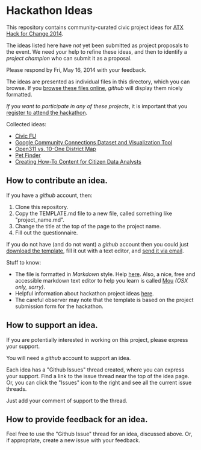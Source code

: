 # Hackathon Ideas

This repository contains community-curated civic project ideas for [ATX Hack for Change 2014](http://atxhackforchange.org/).

The ideas listed here have _not_ yet been submitted as project proposals to the event. We need your help to refine these ideas, and then to identify a _project champion_ who can submit it as a proposal.

Please respond by Fri, May 16, 2014 with your feedback.

The ideas are presented as individual files in this directory, which you can browse. If you [browse these files online](https://github.com/open-austin/hackathon-ideas/), _github_ will display them nicely formatted.

*If you want to participate in any of these projects*, it is important that you [register to attend the hackathon](http://www.eventbrite.com/e/atx-hack-for-change-registration-10082365627?aff=website).

Collected ideas:
* [Civic FU](civic_fu.md)
* [Google Community Connections Dataset and Visualization Tool](google_community_connections.md)
* [Open311 vs. 10-One District Map](open311_10one.md)
* [Pet Finder](pet_finder.md)
* [Creating How-To Content for Citizen Data Analysts](writing_data_how_tos.md)

## How to contribute an idea.

If you have a _github_ account, then:

1. Clone this repository.
1. Copy the TEMPLATE.md file to a new file, called something like "project_name.md".
1. Change the title at the top of the page to the project name.
1. Fill out the questionnaire.

If you do not have (and do not want) a _github_ account then you could just [download the template](http:TEMPLATE.md), fill it out with a text editor, and [send it via email](mailto:hack@open-austin.org).

Stuff to know:
* The file is formatted in _Markdown_ style. Help [here](http://daringfireball.net/projects/markdown/). Also, a nice, free and accessible markdown text editor to help you learn is called [Mou](http://mouapp.com/) _(OSX only, sorry)_.
* Helpful information about hackathon project ideas [here](http://atxhackforchange.org/projects/).
* The careful observer may note that the template is based on the project submission form for the hackathon.

## How to support an idea.

If you are potentially interested in working on this project, please express your support.

You will need a _github_ account to support an idea.

Each idea has a "Github Issues" thread created, where you can express your support. Find a link to the issue thread near the top of the idea page. Or, you can click the "Issues" icon to the right and see all the current issue threads.

Just add your comment of support to the thread.


## How to provide feedback for an idea.

Feel free to use the "Github Issue" thread for an idea, discussed above. Or, if appropriate, create a new issue with your feedback.

